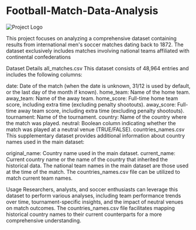 # Football-Match-Data-Analysis


![Project Logo](https://upload.wikimedia.org/wikipedia/commons/thumb/a/aa/FIFA_logo_without_slogan.svg/1200px-FIFA_logo_without_slogan.svg.png)

This project focuses on analyzing a comprehensive dataset containing results from international men's soccer matches dating back to 1872. The dataset exclusively includes matches involving national teams affiliated with continental confederations



Dataset Details
all_matches.csv
This dataset consists of 48,964 entries and includes the following columns:

date: Date of the match (when the date is unknown, 31/12 is used by default, or the last day of the month if known).
home_team: Name of the home team.
away_team: Name of the away team.
home_score: Full-time home team score, including extra time (excluding penalty shootouts).
away_score: Full-time away team score, including extra time (excluding penalty shootouts).
tournament: Name of the tournament.
country: Name of the country where the match was played.
neutral: Boolean column indicating whether the match was played at a neutral venue (TRUE/FALSE).
countries_names.csv
This supplementary dataset provides additional information about country names used in the main dataset:

original_name: Country name used in the main dataset.
current_name: Current country name or the name of the country that inherited the historical data.
The national team names in the main dataset are those used at the time of the match. The countries_names.csv file can be utilized to match current team names.



Usage
Researchers, analysts, and soccer enthusiasts can leverage this dataset to perform various analyses, including team performance trends over time, tournament-specific insights, and the impact of neutral venues on match outcomes. The countries_names.csv file facilitates mapping historical country names to their current counterparts for a more comprehensive understanding.
